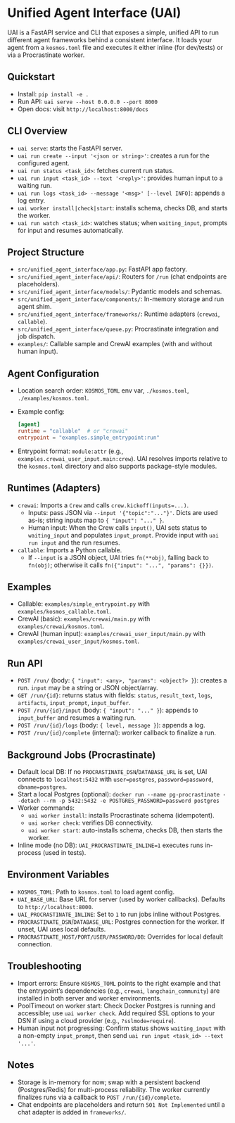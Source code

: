 Unified Agent Interface (UAI)
=============================

UAI is a FastAPI service and CLI that exposes a simple, unified API to run different agent frameworks behind a consistent interface. It loads your agent from a `kosmos.toml` file and executes it either inline (for dev/tests) or via a Procrastinate worker.

Quickstart
----------
- Install: `pip install -e .`
- Run API: `uai serve --host 0.0.0.0 --port 8000`
- Open docs: visit `http://localhost:8000/docs`

CLI Overview
------------
- `uai serve`: starts the FastAPI server.
- `uai run create --input '<json or string>'`: creates a run for the configured agent.
- `uai run status <task_id>`: fetches current run status.
- `uai run input <task_id> --text '<reply>'`: provides human input to a waiting run.
- `uai run logs <task_id> --message '<msg>' [--level INFO]`: appends a log entry.
- `uai worker install|check|start`: installs schema, checks DB, and starts the worker.
 - `uai run watch <task_id>`: watches status; when `waiting_input`, prompts for input and resumes automatically.

Project Structure
-----------------
- `src/unified_agent_interface/app.py`: FastAPI app factory.
- `src/unified_agent_interface/api/`: Routers for `/run` (chat endpoints are placeholders).
- `src/unified_agent_interface/models/`: Pydantic models and schemas.
- `src/unified_agent_interface/components/`: In-memory storage and run agent shim.
- `src/unified_agent_interface/frameworks/`: Runtime adapters (`crewai`, `callable`).
- `src/unified_agent_interface/queue.py`: Procrastinate integration and job dispatch.
- `examples/`: Callable sample and CrewAI examples (with and without human input).

Agent Configuration
-------------------
- Location search order: `KOSMOS_TOML` env var, `./kosmos.toml`, `./examples/kosmos.toml`.
- Example config:

  ```toml
  [agent]
  runtime = "callable"  # or "crewai"
  entrypoint = "examples.simple_entrypoint:run"
  ```

- Entrypoint format: `module:attr` (e.g., `examples.crewai_user_input.main:crew`). UAI resolves imports relative to the `kosmos.toml` directory and also supports package-style modules.

Runtimes (Adapters)
-------------------
- `crewai`: Imports a `Crew` and calls `crew.kickoff(inputs=...)`.
  - Inputs: pass JSON via `--input '{"topic":"..."}'`. Dicts are used as-is; string inputs map to `{ "input": "..." }`.
  - Human input: When the Crew calls `input()`, UAI sets status to `waiting_input` and populates `input_prompt`. Provide input with `uai run input` and the run resumes.
- `callable`: Imports a Python callable.
  - If `--input` is a JSON object, UAI tries `fn(**obj)`, falling back to `fn(obj)`; otherwise it calls `fn({"input": "...", "params": {}})`.

Examples
--------
- Callable: `examples/simple_entrypoint.py` with `examples/kosmos_callable.toml`.
- CrewAI (basic): `examples/crewai/main.py` with `examples/crewai/kosmos.toml`.
- CrewAI (human input): `examples/crewai_user_input/main.py` with `examples/crewai_user_input/kosmos.toml`.

Run API
-------
- `POST /run/` (body: `{ "input": <any>, "params": <object?> }`): creates a run. `input` may be a string or JSON object/array.
- `GET /run/{id}`: returns status with fields: `status`, `result_text`, `logs`, `artifacts`, `input_prompt`, `input_buffer`.
- `POST /run/{id}/input` (body: `{ "input": "..." }`): appends to `input_buffer` and resumes a waiting run.
- `POST /run/{id}/logs` (body: `{ level, message }`): appends a log.
- `POST /run/{id}/complete` (internal): worker callback to finalize a run.

Background Jobs (Procrastinate)
-------------------------------
- Default local DB: If no `PROCRASTINATE_DSN`/`DATABASE_URL` is set, UAI connects to `localhost:5432` with `user=postgres`, `password=password`, `dbname=postgres`.
- Start a local Postgres (optional): `docker run --name pg-procrastinate --detach --rm -p 5432:5432 -e POSTGRES_PASSWORD=password postgres`
- Worker commands:
  - `uai worker install`: installs Procrastinate schema (idempotent).
  - `uai worker check`: verifies DB connectivity.
  - `uai worker start`: auto-installs schema, checks DB, then starts the worker.
- Inline mode (no DB): `UAI_PROCRASTINATE_INLINE=1` executes runs in-process (used in tests).

Environment Variables
---------------------
- `KOSMOS_TOML`: Path to `kosmos.toml` to load agent config.
- `UAI_BASE_URL`: Base URL for server (used by worker callbacks). Defaults to `http://localhost:8000`.
- `UAI_PROCRASTINATE_INLINE`: Set to `1` to run jobs inline without Postgres.
- `PROCRASTINATE_DSN`/`DATABASE_URL`: Postgres connection for the worker. If unset, UAI uses local defaults.
- `PROCRASTINATE_HOST/PORT/USER/PASSWORD/DB`: Overrides for local default connection.

Troubleshooting
---------------
- Import errors: Ensure `KOSMOS_TOML` points to the right example and that the entrypoint’s dependencies (e.g., `crewai`, `langchain_community`) are installed in both server and worker environments.
- PoolTimeout on worker start: Check Docker Postgres is running and accessible; use `uai worker check`. Add required SSL options to your DSN if using a cloud provider (e.g., `?sslmode=require`).
- Human input not progressing: Confirm status shows `waiting_input` with a non-empty `input_prompt`, then send `uai run input <task_id> --text '...'`.

Notes
-----
- Storage is in-memory for now; swap with a persistent backend (Postgres/Redis) for multi-process reliability. The worker currently finalizes runs via a callback to `POST /run/{id}/complete`.
- Chat endpoints are placeholders and return `501 Not Implemented` until a chat adapter is added in `frameworks/`.
